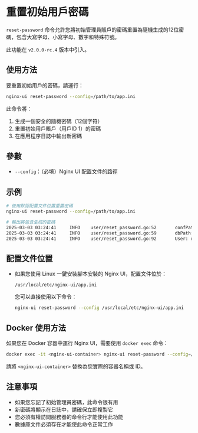 # 重置初始用戶密碼

`reset-password` 命令允許您將初始管理員賬戶的密碼重置為隨機生成的12位密碼，包含大寫字母、小寫字母、數字和特殊符號。

此功能在 `v2.0.0-rc.4` 版本中引入。

## 使用方法

要重置初始用戶的密碼，請運行：

```bash
nginx-ui reset-password --config=/path/to/app.ini
```

此命令將：
1. 生成一個安全的隨機密碼（12個字符）
2. 重置初始用戶賬戶（用戶ID 1）的密碼
3. 在應用程序日誌中輸出新密碼

## 參數

- `--config`：（必填）Nginx UI 配置文件的路徑

## 示例

```bash
# 使用默認配置文件位置重置密碼
nginx-ui reset-password --config=/path/to/app.ini

# 輸出將包含生成的密碼
2025-03-03 03:24:41     INFO    user/reset_password.go:52       confPath: ../app.ini
2025-03-03 03:24:41     INFO    user/reset_password.go:59       dbPath: ../database.db
2025-03-03 03:24:41     INFO    user/reset_password.go:92       User: root, Password: X&K^(X0m(E&&
```

## 配置文件位置

- 如果您使用 Linux 一鍵安裝腳本安裝的 Nginx UI，配置文件位於：
  ```
  /usr/local/etc/nginx-ui/app.ini
  ```
  
  您可以直接使用以下命令：
  ```bash
  nginx-ui reset-password --config /usr/local/etc/nginx-ui/app.ini
  ```

## Docker 使用方法

如果您在 Docker 容器中運行 Nginx UI，需要使用 `docker exec` 命令：

```bash
docker exec -it <nginx-ui-container> nginx-ui reset-password --config=/etc/nginx-ui/app.ini
```

請將 `<nginx-ui-container>` 替換為您實際的容器名稱或 ID。

## 注意事項

- 如果您忘記了初始管理員密碼，此命令很有用
- 新密碼將顯示在日誌中，請確保立即複製它
- 您必須有權訪問服務器的命令行才能使用此功能
- 數據庫文件必須存在才能使此命令正常工作 
